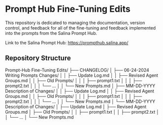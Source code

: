 # Prompt Hub Fine-Tuning Edits
This repository is dedicated to managing the documentation, version control, and feedback for all of the fine-tuning and feedback implemented into the prompts from the Salina Prompt Hub.

Link to the Salina Prompt Hub: https://prompthub.salina.app/

## Repository Structure

Prompt-Hub Fine-Tuning Edits/
├── CHANGELOG/
│   ├── 06-24-2024 Writing Prompts Changes/
│   │   ├── Update Log.md
│   │   ├── Revised Agent Groups.md
│   │   ├── Old Prompts/
│   │   │   ├── prompt1.txt
│   │   │   ├── prompt2.txt
│   │   │   └── ...
│   │   └── New Prompts.md
│   ├── MM-DD-YYYY Description of Changes/
│   │   ├── Update Log.md
│   │   ├── Revised Agent Groups.md
│   │   ├── Old Prompts/
│   │   │   ├── prompt1.txt
│   │   │   ├── prompt2.txt
│   │   │   └── ...
│   │   └── New Prompts.md
│   └── MM-DD-YYYY Description of Changes/
│       ├── Update Log.md
│       ├── Revised Agent Groups.md
│       ├── Old Prompts/
│       │   ├── prompt1.txt
│       │   ├── prompt2.txt
│       │   └── ...
│       └── New Prompts.md
